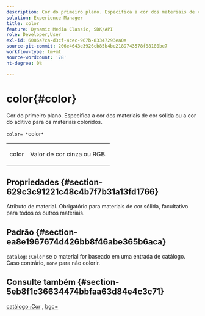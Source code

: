 ```yaml
---
description: Cor do primeiro plano. Especifica a cor dos materiais de cor sólida ou a cor do aditivo para os materiais coloridos.
solution: Experience Manager
title: color
feature: Dynamic Media Classic, SDK/API
role: Developer,User
exl-id: 6086a7ca-d3cf-4cec-967b-83347293ea0a
source-git-commit: 206e4643e3926cb85b4be2189743578f88180be7
workflow-type: tm+mt
source-wordcount: '78'
ht-degree: 0%

---
```


# color{#color}

Cor do primeiro plano. Especifica a cor dos materiais de cor sólida ou a cor do aditivo para os materiais coloridos.

`color= *`color`*`

<table id="simpletable_C5AF9074CCA64EA5921772DF3F7E0F55"> 
 <tr class="strow"> 
  <td class="stentry"> <p><span class="varname"> color</span> </p> </td> 
  <td class="stentry"> <p>Valor de cor cinza ou RGB. </p></td> 
 </tr> 
</table>

## Propriedades {#section-629c3c91221c48c4b7f7b31a13fd1766}

Atributo de material. Obrigatório para materiais de cor sólida, facultativo para todos os outros materiais.

## Padrão {#section-ea8e1967674d426bb8f46abe365b6aca}

`catalog::Color` se o material for baseado em uma entrada de catálogo. Caso contrário, `none` para não colorir.

## Consulte também {#section-5eb8f1c36634474bbfaa63d84e4c3c71}

[catálogo::Cor](../../../../../ir-api/material-cat/image-rendering-api-ref/c-ir-material-catalog/c-ir-material-data-reference/r-ir-cat-color.md#reference-7639487fe0ac48beb9e8afa4dc845552) ,  [bgc=](../../../../../ir-api/http-protocol/image-rendering-api-ref/c-ir-http-protocol-ref/c-ir-http-protocol-command-reference/r-ir-bgc.md#reference-3f5c78cea01c4a85aa582076d23aebb0)

